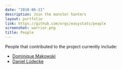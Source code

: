 ```yaml
---
date: "2018-06-21"
description: Join the monster hunters
layout: portfolio
link: https://github.com/orgs/easystats/people
screenshot: warrior.png
title: People
---
```


People that contributed to the project currently include:

- [Dominique Makowski](https://github.com/DominiqueMakowski)
- [Daniel Lüdecke](https://github.com/strengejacke)
